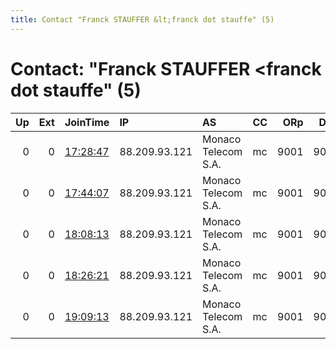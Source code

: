 ```yaml
---
title: Contact "Franck STAUFFER &lt;franck dot stauffe" (5)
---
```


# Contact: "Franck STAUFFER &lt;franck dot stauffe" (5)

|   Up |   Ext | JoinTime                                                                                            | IP            | AS                  | CC   |   ORp |   Dirp | OS    | Version   | Nickname   |   eFamMembers |
|-----:|------:|:----------------------------------------------------------------------------------------------------|:--------------|:--------------------|:-----|------:|-------:|:------|:----------|:-----------|--------------:|
|    0 |     0 | [17:28:47](https://metrics.torproject.org/rs.html#details/7CC647F1305486AC421AC100CF136DD401824420) | 88.209.93.121 | Monaco Telecom S.A. | mc   |  9001 |   9050 | Linux | 0.4.4.5   | Unnamed    |             1 |
|    0 |     0 | [17:44:07](https://metrics.torproject.org/rs.html#details/FB0CEAFDCFEE14CDC1D9DD909DBA48E2A2BD7132) | 88.209.93.121 | Monaco Telecom S.A. | mc   |  9001 |   9050 | Linux | 0.4.4.5   | Unnamed    |             1 |
|    0 |     0 | [18:08:13](https://metrics.torproject.org/rs.html#details/8C323C2C8C61BBD56A41F59E500F91047E5728D2) | 88.209.93.121 | Monaco Telecom S.A. | mc   |  9001 |   9050 | Linux | 0.4.4.5   | Unnamed    |             1 |
|    0 |     0 | [18:26:21](https://metrics.torproject.org/rs.html#details/26377A19E8D012EDCA5A077018FDFA57115ACFC2) | 88.209.93.121 | Monaco Telecom S.A. | mc   |  9001 |   9050 | Linux | 0.4.4.5   | Unnamed    |             1 |
|    0 |     0 | [19:09:13](https://metrics.torproject.org/rs.html#details/0CBB4B97F53EEE11EA6AAC175385AC90CEAF2F1B) | 88.209.93.121 | Monaco Telecom S.A. | mc   |  9001 |   9050 | Linux | 0.4.4.5   | Unnamed    |             1 |
